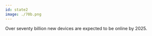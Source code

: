 ```yaml
---
id: state2
image: ./70b.png
---
```

Over seventy billion new devices are expected to be online by 2025.
